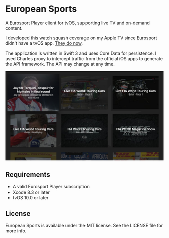 # European Sports

A Eurosport Player client for tvOS, supporting live TV and on-demand content.

I developed this watch squash coverage on my Apple TV since Eurosport didn't have a tvOS app. [They do now](https://itunes.apple.com/gb/app/eurosport-player/id339708430?mt=8&uo=4&ct=github&at=10lHPc).

The application is written in Swift 3 and uses Core Data for persistence. I used Charles proxy to intercept traffic from the official iOS apps to generate the API framework. The API may change at any time.

![Screenshot](https://raw.githubusercontent.com/alexanderedge/European-Sports/master/screenshot.jpg)

## Requirements

* A valid Eurosport Player subscription
* Xcode 8.3 or later
* tvOS 10.0 or later

## License

European Sports is available under the MIT license. See the LICENSE file for more info.
